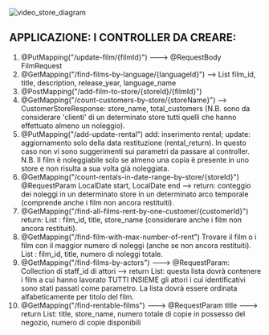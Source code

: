 ![video_store_diagram](https://github.com/Nidala96/pittau/assets/121960989/b3a61623-3d2e-4131-a2bb-24cb54168430)
## APPLICAZIONE: I CONTROLLER DA CREARE:
1. @PutMapping("/update-film/{filmId}") ---> @RequestBody FilmRequest 
2. @GetMapping("/find-films-by-language/{languageId}") --> List<FilmResponse>
film_id, title, description, release_year, language_name
3. @PostMapping("/add-film-to-store/{storeId}/{filmId}")
4. @GetMapping("/count-customers-by-store/{storeName}") --> 
CustomerStoreResponse: store_name, total_customers (N.B. sono da 
considerare 'clienti' di un determinato store tutti quelli che hanno 
effettuato almeno un noleggio).
5. @PutMapping("/add-update-rental") add: inserimento rental; update: 
aggiornamento solo della data restituzione (rental_return). In questo 
caso non vi sono suggerimenti sui parametri da passare al controller. N.B.
Il film è noleggiabile solo se almeno una copia è presente in uno store e 
non risulta a sua volta già noleggiata.
6. @GetMapping("/count-rentals-in-date-range-by-store/{storeId}") 
@RequestParam LocalDate start, LocalDate end --> return: conteggio dei 
noleggi in un determinato store in un determinato arco temporale 
(comprende anche i film non ancora restituiti).
7. @GetMapping("/find-all-films-rent-by-one-customer/{customerId}") return:
List<FilmRentResponse> : film_id, title, store_name (considerare anche i 
film non ancora restituiti).
8. @GetMapping("/find-film-with-max-number-of-rent") Trovare il film o i film
con il maggior numero di noleggi (anche se non ancora restituiti).
List<FilmMaxRentResponse> : film_id, title, numero di noleggi totale.
9. @GetMapping("/find-films-by-actors") ---> @RequestParam: Collection di 
staff_id di attori --> return List<FilmResponse>: questa lista dovrà 
contenere i film a cui hanno lavorato TUTTI INSIEME gli attori i cui 
identificativi sono stati passati come parametro. La lista dovrà essere 
ordinata alfabeticamente per titolo del film. 
10. @GetMapping("/find-rentable-films") ---> @RequestParam title ---> return 
List<FilmRentableResponse>: title, store_name, numero totale di copie in 
possesso del negozio, numero di copie disponibili

